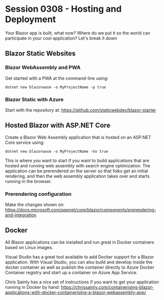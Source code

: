 # Session 0308 - Hosting and Deployment

Your Blazor app is built, what now?  Where do we put it so the world can participate in your cool application?  Let's break it down

## Blazor Static Websites

### Blazor WebAssembly and PWA

Get started with a PWA at the command-line using:

```
dotnet new blazorwasm -o MyProjectName -p true
```

### Blazor Static with Azure

Start with the repository at: https://github.com/staticwebdev/blazor-starter

## Hosted Blazor with ASP.NET Core

Create a Blazor Web Assembly application that is hosted on an ASP.NET Core service using:

```
dotnet new blazorwasm -o MyProjectName -ho true
```

This is where you want to start if you want to build applications that are hosted and running web assembly with search engine optimization.  The application can be prerendered on the server so that folks get an initial rendering, and then the web assembly application takes over and starts running in the browser.

### Prerendering configuration

Make the changes shown on:  https://docs.microsoft.com/aspnet/core/blazor/components/prerendering-and-integration

## Docker

All Blazor applications can be installed and run great in Docker containers based on Linux images. 

Visual Studio has a great tool available to add Docker support for a Blazor application.  With Visual Studio, you can also build and develop inside the docker container as well as publish the container directly to Azure Docker Container registry and start up a container on Azure App Service.

Chris Sainty has a nice set of instructions if you want to get your application running in Docker by hand:  https://chrissainty.com/containerising-blazor-applications-with-docker-containerising-a-blazor-webassembly-app/